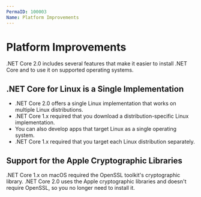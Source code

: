 ```yaml
---
PermaID: 100003
Name: Platform Improvements
---
```


# Platform Improvements

.NET Core 2.0 includes several features that make it easier to install .NET Core and to use it on supported operating systems.

## .NET Core for Linux is a Single Implementation

 - .NET Core 2.0 offers a single Linux implementation that works on multiple Linux distributions. 
 - .NET Core 1.x required that you download a distribution-specific Linux implementation.
 - You can also develop apps that target Linux as a single operating system. 
 - .NET Core 1.x required that you target each Linux distribution separately.

## Support for the Apple Cryptographic Libraries

.NET Core 1.x on macOS required the OpenSSL toolkit's cryptographic library. .NET Core 2.0 uses the Apple cryptographic libraries and doesn't require OpenSSL, so you no longer need to install it.

